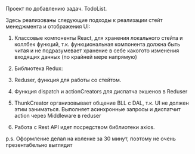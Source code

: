 Проект по добавлению задач. TodoList.

Здесь реализованы следующие подходы к реализации стейт менеджмента и отображения UI:

1) Классовые компоненты React, для хранения локального стейта и коллбек функций, т.к. функциональная компонента
должна быть читая и не подразумевает хранение в себе какогото изменения входящих данных (по крайней мере напрямую)

2) Библиотека Redux: 

3) Reduser, функция для работы сo стейтом.

4) Функция dispatch и actionCreators для диспатча экшенов в Reduser 

5) ThunkCreator организовывает общение BLL c DAL, т.к. UI не должен этим заниматься.
Выполняет асинхронные запросы и диспатчит action через Middleware в reduser

6) Работа с Rest API идет посредством библиотеки axios.

p.s. Оформление делал на коленке за 30 минут, поэтому не очень презентабельно выглядит

